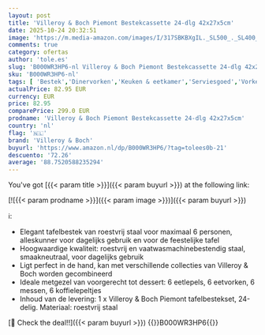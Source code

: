 ```yaml
---
layout: post
title: 'Villeroy & Boch Piemont Bestekcassette 24-dlg 42x27x5cm'
date: 2025-10-24 20:32:51
image: 'https://m.media-amazon.com/images/I/317SBKBXgIL._SL500_._SL400_.jpg'
comments: true
category: ofertas
author: 'tole.es'
slug: 'B000WR3HP6-nl Villeroy & Boch Piemont Bestekcassette 24-dlg 42x27x5cm'
sku: 'B000WR3HP6-nl'
tags: [ 'Bestek','Dinervorken','Keuken & eetkamer','Serviesgoed','Vorken','Wonen & keuken','villeroy & boch','🇳🇱', ]
actualPrice: 82.95 EUR
currency: EUR
price: 82.95
comparePrice: 299.0 EUR
prodname: 'Villeroy & Boch Piemont Bestekcassette 24-dlg 42x27x5cm'
country: 'nl'
flag: '🇳🇱'
brand: 'Villeroy & Boch'
buyurl: 'https://www.amazon.nl/dp/B000WR3HP6/?tag=tolees0b-21'
descuento: '72.26'
average: '88.7520588235294'
---
```


You've got [{{< param title >}}]({{< param buyurl >}}) at the following link:

[![{{< param prodname >}}]({{< param image >}})]({{< param buyurl >}})

ℹ️:

- Elegant tafelbestek van roestvrij staal voor maximaal 6 personen, alleskunner voor dagelijks gebruik en voor de feestelijke tafel
- Hoogwaardige kwaliteit: roestvrij en vaatwasmachinebestendig staal, smaakneutraal, voor dagelijks gebruik
- Ligt perfect in de hand, kan met verschillende collecties van Villeroy & Boch worden gecombineerd
- Ideale metgezel van voorgerecht tot dessert: 6 eetlepels, 6 eetvorken, 6 messen, 6 koffielepeltjes
- Inhoud van de levering: 1 x Villeroy & Boch Piemont tafelbestekset, 24-delig. Materiaal: roestvrij staal

[🛒 Check the deal!!]({{< param buyurl >}})
{{<world>}}B000WR3HP6{{</world>}}
